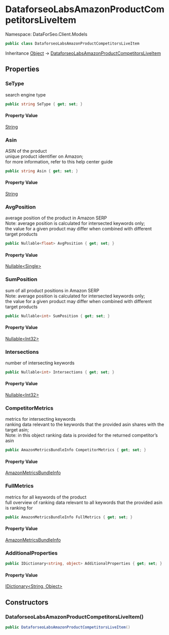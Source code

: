 # DataforseoLabsAmazonProductCompetitorsLiveItem

Namespace: DataForSeo.Client.Models

```csharp
public class DataforseoLabsAmazonProductCompetitorsLiveItem
```

Inheritance [Object](https://docs.microsoft.com/en-us/dotnet/api/system.object) → [DataforseoLabsAmazonProductCompetitorsLiveItem](./dataforseo.client.models.dataforseolabsamazonproductcompetitorsliveitem.md)

## Properties

### **SeType**

search engine type

```csharp
public string SeType { get; set; }
```

#### Property Value

[String](https://docs.microsoft.com/en-us/dotnet/api/system.string)<br>

### **Asin**

ASIN of the product
 <br>unique product identifier on Amazon;
 <br>for more information, refer to this help center guide

```csharp
public string Asin { get; set; }
```

#### Property Value

[String](https://docs.microsoft.com/en-us/dotnet/api/system.string)<br>

### **AvgPosition**

average position of the product in Amazon SERP
 <br>Note: average position is calculated for intersected keywords only;
 <br>the value for a given product may differ when combined with different target products

```csharp
public Nullable<float> AvgPosition { get; set; }
```

#### Property Value

[Nullable&lt;Single&gt;](https://docs.microsoft.com/en-us/dotnet/api/system.nullable-1)<br>

### **SumPosition**

sum of all product positions in Amazon SERP
 <br>Note: average position is calculated for intersected keywords only;
 <br>the value for a given product may differ when combined with different target products

```csharp
public Nullable<int> SumPosition { get; set; }
```

#### Property Value

[Nullable&lt;Int32&gt;](https://docs.microsoft.com/en-us/dotnet/api/system.nullable-1)<br>

### **Intersections**

number of intersecting keywords

```csharp
public Nullable<int> Intersections { get; set; }
```

#### Property Value

[Nullable&lt;Int32&gt;](https://docs.microsoft.com/en-us/dotnet/api/system.nullable-1)<br>

### **CompetitorMetrics**

metrics for intersecting keywords
 <br>ranking data relevant to the keywords that the provided asin shares with the target asin;
 <br>Note: in this object ranking data is provided for the returned competitor’s asin

```csharp
public AmazonMetricsBundleInfo CompetitorMetrics { get; set; }
```

#### Property Value

[AmazonMetricsBundleInfo](./dataforseo.client.models.amazonmetricsbundleinfo.md)<br>

### **FullMetrics**

metrics for all keywords of the product
 <br>full overview of ranking data relevant to all keywords that the provided asin is ranking for

```csharp
public AmazonMetricsBundleInfo FullMetrics { get; set; }
```

#### Property Value

[AmazonMetricsBundleInfo](./dataforseo.client.models.amazonmetricsbundleinfo.md)<br>

### **AdditionalProperties**

```csharp
public IDictionary<string, object> AdditionalProperties { get; set; }
```

#### Property Value

[IDictionary&lt;String, Object&gt;](https://docs.microsoft.com/en-us/dotnet/api/system.collections.generic.idictionary-2)<br>

## Constructors

### **DataforseoLabsAmazonProductCompetitorsLiveItem()**

```csharp
public DataforseoLabsAmazonProductCompetitorsLiveItem()
```
